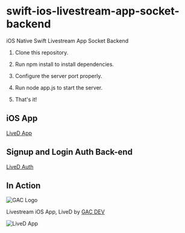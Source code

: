 # swift-ios-livestream-app-socket-backend
iOS Native Swift Livestream App Socket Backend

1. Clone this repository.

2. Run npm install to install dependencies.

3. Configure the server port properly.

4. Run node app.js to start the server.

5. That's it!

## iOS App

[LiveD App](https://github.com/affkoul/swift-ios-livestream-app)

## Signup and Login Auth Back-end

[LiveD Auth](https://github.com/affkoul/swift-ios-livestream-app-auth-backend)

## In Action

![GAC Logo](https://geniusandcourage.com/favicon.ico)

Livestream iOS App, LiveD by [GAC DEV](https://geniusandcourage.com)

![LiveD App](https://geniusandcourage.com/iTunesArtwork@2x.png)
